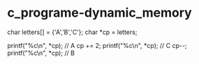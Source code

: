 # c_programe-dynamic_memory
char letters[] = {'A','B','C'};
char *cp = letters;

printf("%c\n", *cp);   // A
cp += 2;
printf("%c\n", *cp);   // C
cp--;                  
printf("%c\n", *cp);   // B
